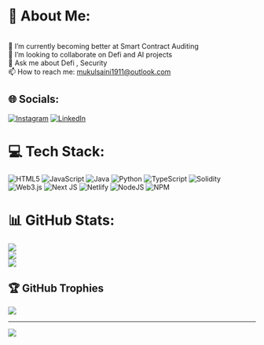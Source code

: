 

# 💫 About Me:
<br> 🌱 I’m currently becoming better at Smart Contract Auditing<br> 👯 I’m looking to collaborate on Defi and AI projects<br> 💬 Ask me about Defi , Security<br> 📫 How to reach me: mukulsaini1911@outlook.com


## 🌐 Socials:
[![Instagram](https://img.shields.io/badge/Instagram-%23E4405F.svg?logo=Instagram&logoColor=white)](https://instagram.com/saini._.mukul) [![LinkedIn](https://img.shields.io/badge/LinkedIn-%230077B5.svg?logo=linkedin&logoColor=white)](https://linkedin.com/in/mukulsaini1911) 

# 💻 Tech Stack:
![HTML5](https://img.shields.io/badge/html5-%23E34F26.svg?style=for-the-badge&logo=html5&logoColor=white) ![JavaScript](https://img.shields.io/badge/javascript-%23323330.svg?style=for-the-badge&logo=javascript&logoColor=%23F7DF1E) ![Java](https://img.shields.io/badge/java-%23ED8B00.svg?style=for-the-badge&logo=openjdk&logoColor=white) ![Python](https://img.shields.io/badge/python-3670A0?style=for-the-badge&logo=python&logoColor=ffdd54) ![TypeScript](https://img.shields.io/badge/typescript-%23007ACC.svg?style=for-the-badge&logo=typescript&logoColor=white) ![Solidity](https://img.shields.io/badge/Solidity-%23363636.svg?style=for-the-badge&logo=solidity&logoColor=white) ![Web3.js](https://img.shields.io/badge/web3.js-F16822?style=for-the-badge&logo=web3.js&logoColor=white) ![Next JS](https://img.shields.io/badge/Next-black?style=for-the-badge&logo=next.js&logoColor=white) ![Netlify](https://img.shields.io/badge/netlify-%23000000.svg?style=for-the-badge&logo=netlify&logoColor=#00C7B7) ![NodeJS](https://img.shields.io/badge/node.js-6DA55F?style=for-the-badge&logo=node.js&logoColor=white) ![NPM](https://img.shields.io/badge/NPM-%23CB3837.svg?style=for-the-badge&logo=npm&logoColor=white)
# 📊 GitHub Stats:
![](https://github-readme-stats.vercel.app/api?username=sainimukul1911&theme=dark&hide_border=true&include_all_commits=false&count_private=false)<br/>
![](https://github-readme-streak-stats.herokuapp.com/?user=sainimukul1911&theme=dark&hide_border=true)<br/>
![](https://github-readme-stats.vercel.app/api/top-langs/?username=sainimukul1911&theme=dark&hide_border=true&include_all_commits=false&count_private=false&layout=compact)

## 🏆 GitHub Trophies
![](https://github-profile-trophy.vercel.app/?username=sainimukul1911&theme=matrix&no-frame=false&no-bg=false&margin-w=4)

---
[![](https://visitcount.itsvg.in/api?id=sainimukul1911&icon=0&color=0)](https://visitcount.itsvg.in)

<!-- Proudly created with GPRM ( https://gprm.itsvg.in ) -->
